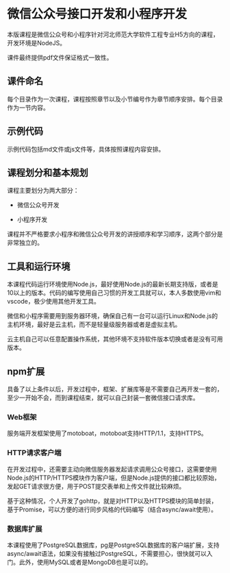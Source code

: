 # 微信公众号接口开发和小程序开发

本版课程是微信公众号和小程序针对河北师范大学软件工程专业H5方向的课程，开发环境是NodeJS。

课件最终提供pdf文件保证格式一致性。

## 课件命名

每个目录作为一次课程，课程按照章节以及小节编号作为章节顺序安排。每个目录作为一节内容。

## 示例代码

示例代码包括md文件或js文件等，具体按照课程内容安排。

## 课程划分和基本规划

课程主要划分为两大部分：

* 微信公众号开发

* 小程序开发

课程并不严格要求小程序和微信公众号开发的讲授顺序和学习顺序，这两个部分是非常独立的。


## 工具和运行环境

本课程代码运行环境使用Node.js，最好使用Node.js的最新长期支持版，或者是10以上的版本。代码的编写使用自己习惯的开发工具就可以，本人多数使用vim和vscode，极少使用其他开发工具。

微信和小程序需要用到服务器环境，确保自己有一台可以运行Linux和Node.js的主机环境，最好是云主机，而不是轻量级服务器或者是虚拟主机。

云主机自己可以任意配置操作系统，其他环境不支持软件版本切换或者是没有可用版本。

## npm扩展

具备了以上条件以后，开发过程中，框架、扩展库等是不需要自己再开发一套的，至少一开始不会，而到课程结束，就可以自己封装一套微信接口请求库。

### Web框架

服务端开发框架使用了motoboat，motoboat支持HTTP/1.1，支持HTTPS。

### HTTP请求客户端

在开发过程中，还需要主动向微信服务器发起请求调用公众号接口，这需要使用Node.js的HTTP/HTTPS模块作为客户端，但是Node.js提供的接口都比较原始，发起GET请求很方便，用于POST提交表单和上传文件就比较麻烦。

基于这种情况，个人开发了gohttp，就是对HTTP以及HTTPS模块的简单封装，基于Promise，可以方便的进行同步风格的代码编写（结合async/await使用）。

### 数据库扩展

本课程使用了PostgreSQL数据库，pg是PostgreSQL数据库的客户端扩展，支持async/await语法，如果没有接触过PostgreSQL，不需要担心，很快就可以入门。此外，使用MySQL或者是MongoDB也是可以的。
